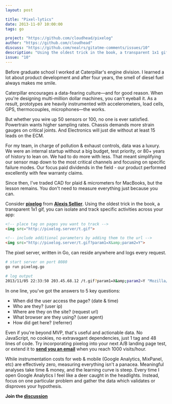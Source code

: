 ```yaml
---
layout: post

title: "Pixel-lytics"
date: 2013-11-07 10:00:00
tags: go

project: "https://github.com/cloudhead/pixelog"
author: "https://github.com/cloudhead"
discuss: "https://github.com/nealrs/gitatme-comments/issues/10"
description: "Using the oldest trick in the book, a transparent 1x1 gif, pixelog let's you  isolate and track specific activities across your app"
issue: "10"
---
```

Before graduate school I worked at Caterpillar's engine division. I learned a lot about product development and after four years, the smell of diesel fuel always makes me smile.

Caterpillar encourages a data-fearing culture&mdash;and for good reason. When you're designing multi-million dollar machines, you can't eyeball it. As a result, prototypes are heavily instrumented with accelerometers, load cells, GPS, thermocouples, microphones&mdash;the works.

But whether you wire up 50 sensors or 100, no one is ever satisfied. Powertrain wants higher sampling rates. Chassis demands more strain gauges on critical joints. And Electronics will just die without at least 15 leads on the ECM.

For my team, in charge of pollution & exhaust controls, data was a luxury. We were an internal startup without a big budget, test priority, or 80+ years of history to lean on. We had to do more with less. That meant simplifying our sensor map down to the most critical channels and focusing on specific failure modes. Our focus paid dividends in the field - our product performed excellently with few warranty claims.

Since then, I've traded CAD for plaid & micrometers for MacBooks, but the lesson remains. You don't need to measure everything just because you can.

Consider <strong><a href="{{ page.project }}" target="_blank" title="xframe.js">pixelog</a></strong> from <strong><a href="{{ page.author }}" target="_blank" title="xframe.js">Alexis Sellier</a></strong>. Using the oldest trick in the book, a transparent 1x1 gif, you can isolate and track specific activities across your app:

```html
<!-- place tag on pages you want to track -->
<img src="http://pixelog.server/t.gif">

<!-- include additional parameters by adding them to the url -->
<img src="http://pixelog.server/t.gif?param1=X&amp;param2=Y">
```

The pixel server, written in Go, can reside anywhere and logs every request.

```sh
# start server on port 8080
go run pixelog.go

# log output
2013/11/05 22:33:50 203.45.68.12 /t.gif?param1=X&amp;param2=Y "Mozilla/5.0 (Macintosh; Intel Mac OS X 10_7_5) AppleWebKit/537.36 (KHTML, like Gecko) Chrome/30.0.1599.101 Safari/537.36" http://app.server/pixel_test/
```

In one line, you've got the answers to 5 key questions:

- When did the user access the page? (date & time)
- Who are they? (user ip)
- Where are they on the site? (request url)
- What browser are they using? (user agent)
- How did get here? (referrer)

Even if you're beyond MVP, that's useful and actionable data. No JavaScript, no cookies, no extravagant dependencies, just 1 tag and 48 lines of code. Try incorporating pixelog into your next A/B landing page test, or extend it to <strong><a href="https://code.google.com/p/go-wiki/wiki/SendingMail" target="_blank" title="send email with Go"> send you an email</a></strong> when you reach 1000 visits/hour.  

While instrumentation costs for web & mobile (Google Analytics, MixPanel, etc) are effectively zero, measuring everything isn't a panacea. Meaningful analyses take time & money, and the learning curve is steep. Every time I open Google Analytics I feel like a deer caught in the headlights. Instead, focus on one particular problem and gather the data which validates or disproves your hypothesis.

<p><strong>Join the <a class = "nodeco" href="{{ page.url }}#comments" title="Discuss this issue of Git @ Me online"><i class="icon-comments icon-large "></i> discussion</a></strong></p>
